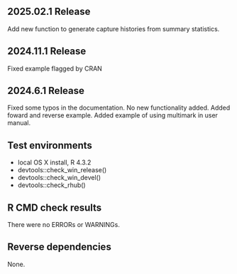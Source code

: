 ## 2025.02.1 Release

Add new function to generate capture histories from summary statistics.

## 2024.11.1 Release

Fixed example flagged by CRAN

## 2024.6.1 Release

Fixed some typos in the documentation. No new functionality added.
Added foward and reverse example.
Added example of using multimark in user manual.


## Test environments
* local OS X install, R 4.3.2
* devtools::check_win_release()
* devtools::check_win_devel()
* devtools::check_rhub()

## R CMD check results
There were no ERRORs or WARNINGs. 

## Reverse dependencies

None.
